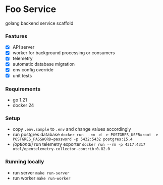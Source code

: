 # Foo Service
golang backend service scaffold

### Features
- [x] API server
- [x] worker for background processing or consumers
- [x] telemetry
- [x] automatic database migration
- [x] env config override
- [x] unit tests

### Requirements
- go 1.21
- docker 24

### Setup
- copy `.env.sample` to `.env` and change values accordingly
- run postgres database `docker run --rm -d -e POSTGRES_USER=root -e POSTGRES_PASSWORD=password -p 5432:5432 postgres:15.4`
- *(optional)* run telemetry exporter `docker run --rm -p 4317:4317 otel/opentelemetry-collector-contrib:0.82.0`

### Running locally
- run server `make run-server`
- run worker `make run-worker`
